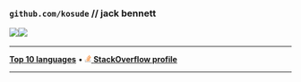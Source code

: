 ### `github.com/kosude` // jack bennett

<img align=left src="https://github-readme-stats.vercel.app/api/top-langs/?username=kosude&langs_count=5&theme=github_dark&border_color=30363d"/>
<img src="https://github-readme-stats.vercel.app/api/?username=kosude&theme=github_dark&border_color=30363d"/>

---

**[Top 10 languages](https://github-readme-stats.vercel.app/api/top-langs/?username=kosude&langs_count=10)**
•
<a href="https://stackoverflow.com/users/12980669">
    <img height=13 src="media/stackoverflow.svg">
    <b>StackOverflow profile</b>
</a>

---

